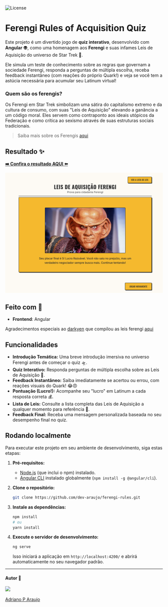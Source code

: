 <img src="https://img.shields.io/static/v1?label=license&message=MIT&color=5965E0&labelColor=121214" alt="License">

# Ferengi Rules of Acquisition Quiz

Este projeto é um divertido jogo de **quiz interativo**, desenvolvido com **Angular** 👽, como uma homenagem aos **Ferengi** e suas infames Leis de Aquisição do universo de Star Trek 🖖.

Ele simula um teste de conhecimento sobre as regras que governam a sociedade Ferengi, responda a perguntas de múltipla escolha, receba feedback instantâneo (com reações do próprio Quark!) e veja se você tem a astúcia necessária para acumular seu Latinum virtual!

### Quem são os ferengis?

Os Ferengi em Star Trek simbolizam uma sátira do capitalismo extremo e da cultura de consumo, com suas "Leis de Aquisição" elevando a ganância a um código moral. Eles servem como contraponto aos ideais utópicos da Federação e como crítica ao sexismo através de suas estruturas sociais tradicionais.

> Saiba mais sobre os Ferengis [aqui](https://memory-alpha.fandom.com/pt/wiki/Ferengi#:~:text=Os%20ferengis%20ou%20ferenguis%20s%C3%A3o,afiados%20e%20a%20baixa%20estatura.)

## Resultado ✨

**[➡️ Confira o resultado AQUI ⬅️](https://ferengi-rules.vercel.app/)**

![Interface do Jogo Ferengi](./src/assets/wallpaper.png)

## Feito com 🔨

- **Frontend**: Angular

Agradecimentos especiais ao [darkyen](https://gist.github.com/darkyen) que compilou as leis ferengi [aqui](https://gist.github.com/darkyen/120c46739985ebf3b39b)

## Funcionalidades

- **Introdução Temática:** Uma breve introdução imersiva no universo Ferengi antes de começar o quiz 🛸.
- **Quiz Interativo:** Responda perguntas de múltipla escolha sobre as Leis de Aquisição 🧠.
- **Feedback Instantâneo:** Saiba imediatamente se acertou ou errou, com reações visuais do Quark! 😂😠
- **Pontuação (Lucro!):** Acompanhe seu "lucro" em Latinum a cada resposta correta 💰.
- **Lista de Leis:** Consulte a lista completa das Leis de Aquisição a qualquer momento para referência 📜.
- **Feedback Final:** Receba uma mensagem personalizada baseada no seu desempenho final no quiz.

## Rodando localmente

Para executar este projeto em seu ambiente de desenvolvimento, siga estas etapas:

1.  **Pré-requisitos:**

    - [Node.js](https://nodejs.org/) (que inclui o npm) instalado.
    - [Angular CLI](https://angular.io/cli) instalado globalmente (`npm install -g @angular/cli`).

2.  **Clone o repositório:**

    ```bash
    git clone https://github.com/dev-araujo/ferengi-rules.git

    ```

3.  **Instale as dependências:**

    ```bash
    npm install
    # ou
    yarn install
    ```

4.  **Execute o servidor de desenvolvimento:**
    ```bash
    ng serve
    ```
    Isso iniciará a aplicação em `http://localhost:4200/` e abrirá automaticamente no seu navegador padrão.

---

#### Autor 👷

<img src="https://media.licdn.com/dms/image/v2/D4D03AQFdtLzMPGq-iA/profile-displayphoto-shrink_200_200/B4DZXYBptVG8AY-/0/1743086067092?e=1749081600&v=beta&t=f3BTl84h34Tyak_VLwTjwH1ckx1jM_SrC7mGewpzMA4" width=120 />

[Adriano P Araujo](https://www.linkedin.com/in/araujocode/)
